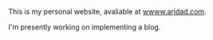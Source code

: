 This is my personal website, avaliable at [wwww.arjdad.com](https://wwww.arjdad.com).

I'm presently working on implementing a blog.
